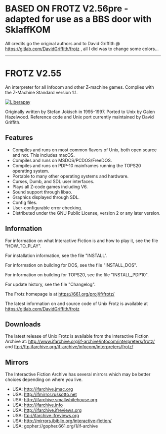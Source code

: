 # BASED ON FROTZ V2.56pre - adapted for use as a BBS door with SklaffKOM
All credits go the original authors and to David Griffith @ https://gitlab.com/DavidGriffith/frotz , all I did was to change some colors...
- - - - - - -

# FROTZ V2.55
An interpreter for all Infocom and other Z-machine games.
Complies with the Z-Machine Standard version 1.1.

[![Liberapay](https://img.shields.io/liberapay/receives/DavidG.svg?logo=liberapay)](https://liberapay.com/DavidG)

Originally written by Stefan Jokisch in 1995-1997.
Ported to Unix by Galen Hazelwood.
Reference code and Unix port currently maintained by David Griffith.

## Features
- Compiles and runs on most common flavors of Unix, both open source and not.
  This includes macOS.
- Compiles and runs on MSDOS/PCDOS/FreeDOS.
- Compiles and runs on PDP-10 mainframes running the TOPS20 operating system.
- Portable to many other operating systems and hardware.
- Curses, Dumb, and SDL user interfaces.
- Plays all Z-code games including V6.
- Sound support through libao.
- Graphics displayed through SDL.
- Config files.
- User-configurable error checking.
- Distributed under the GNU Public License, version 2 or any later version.

## Information
For information on what Interactive Fiction is and how to play it, see the
file "HOW_TO_PLAY".

For installation information, see the file "INSTALL".

For information on building for DOS, see the file "INSTALL_DOS".

For information on building for TOPS20, see the file "INSTALL_PDP10".

For update history, see the file "Changelog".

The Frotz homepage is at https://661.org/proj/if/frotz/

The latest information on and source code of Unix Frotz is available at 
https://gitlab.com/DavidGriffith/frotz

## Downloads
The latest release of Unix Frotz is available from the Interactive
Fiction Archive at:
http://www.ifarchive.org/if-archive/infocom/interpreters/frotz/
and
ftp://ftp.ifarchive.org/if-archive/infocom/interpreters/frotz/


## Mirrors
The Interactive Fiction Archive has several mirrors which may be better
choices depending on where you live.

- USA: http://ifarchive.jmac.org
- USA: http://ifmirror.russotto.net
- USA: http://ifarchive.smallwhitehouse.org
- USA: http://ifarchive.info
- USA: http://ifarchive.ifreviews.org
- USA: ftp://ifarchive.ifreviews.org
- USA: http://mirrors.ibiblio.org/interactive-fiction/
- USA: gopher://gopher.661.org/1/if-archive
